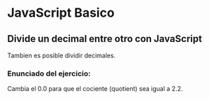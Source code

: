 # JavaScript Basico

## Divide un decimal entre otro con JavaScript
Tambien es posible dividir decimales. 


### Enunciado del ejercicio:
Cambia el 0.0 para que el cociente (quotient) sea igual a 2.2.